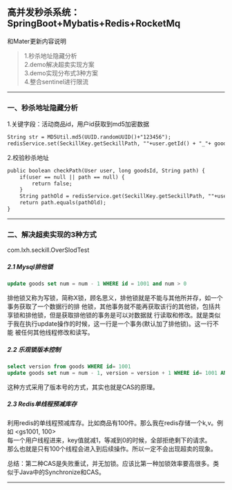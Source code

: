 ## 高并发秒杀系统：SpringBoot+Mybatis+Redis+RocketMq 

和Mater更新内容说明
>1.秒杀地址隐藏分析    
>2.demo解决超卖实现方案       
>3.demo实现分布式3种方案    
>4.整合sentinel进行限流   

---
### 一、秒杀地址隐藏分析
1.关键字段：活动商品id，用户id获取到md5加密数据
```html
String str = MD5Util.md5(UUID.randomUUID()+"123456");
redisService.set(SeckillKey.getSeckillPath, ""+user.getId() + "_"+ goodsId, str , Const.RedisCacheExtime.GOODS_ID);
```
2.校验秒杀地址  
```html
public boolean checkPath(User user, long goodsId, String path) {
    if(user == null || path == null) {
        return false;
    }
    String pathOld = redisService.get(SeckillKey.getSeckillPath, ""+user.getId() + "_"+ goodsId, String.class);
    return path.equals(pathOld);
}
```
---
     
### 二、解决超卖实现的3种方式  
com.lxh.seckill.OverSlodTest

##### 2.1 Mysql排他锁  
```sql
update goods set num = num - 1 WHERE id = 1001 and num > 0
```

排他锁又称为写锁，简称X锁，顾名思义，排他锁就是不能与其他所并存，如一个事务获取了一个数据行的排
他锁，其他事务就不能再获取该行的其他锁，包括共享锁和排他锁，但是获取排他锁的事务是可以对数据就
行读取和修改。就是类似于我在执行update操作的时候，这一行是一个事务(默认加了排他锁)。这一行不能
被任何其他线程修改和读写。


##### 2.2 乐观锁版本控制
```sql
select version from goods WHERE id= 1001
update goods set num = num - 1, version = version + 1 WHERE id= 1001 AND num > 0 AND version = @version(上面查到的version);
```   
这种方式采用了版本号的方式，其实也就是CAS的原理。

 
##### 2.3 Redis单线程预减库存 
利用redis的单线程预减库存。比如商品有100件。那么我在redis存储一个k,v。例如 <gs1001, 100>   
每一个用户线程进来，key值就减1，等减到0的时候，全部拒绝剩下的请求。   
那么也就是只有100个线程会进入到后续操作。所以一定不会出现超卖的现象。

总结：第二种CAS是失败重试，并无加锁。应该比第一种加锁效率要高很多。类似于Java中的Synchronize和CAS。

---
